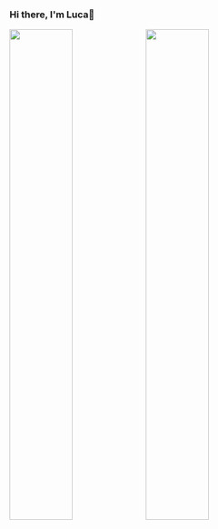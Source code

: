 ### Hi there, I'm Luca👋

<img align="left" width="47%" src="https://github-readme-stats.vercel.app/api?username=BigoLuca&show_icons=true&title_color=3498DB&text_color=D0D3D4&icon_color=5DADE2&bg_color=212F3C&hide_border=true" />

<img align="left" width="47%" src="https://github-readme-stats.vercel.app/api/top-langs/?username=BigoLuca&layout=compact" />
